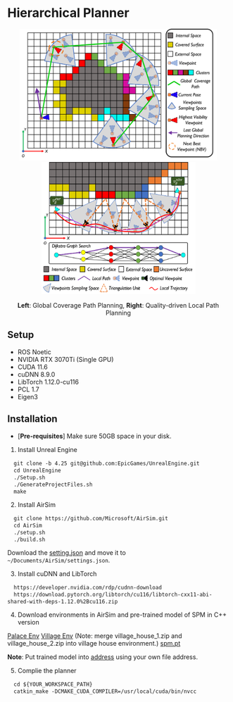 # Hierarchical Planner

<p align="center">
  <img src="imgs/global.png" width = "450" height = "300"/>
  <img src="imgs/local.png" width = "350" height = "300"/>
</p>
<p align="center">
    <strong>Left</strong>: Global Coverage Path Planning, <strong>Right</strong>: Quality-driven Local Path Planning
</p>

## Setup

* ROS Noetic
* NVIDIA RTX 3070Ti (Single GPU)
* CUDA 11.6
* cuDNN 8.9.0
* LibTorch 1.12.0-cu116
* PCL 1.7
* Eigen3

## Installation

* [**Pre-requisites**] Make sure 50GB space in your disk.

1. Install Unreal Engine

```
  git clone -b 4.25 git@github.com:EpicGames/UnrealEngine.git
  cd UnrealEngine
  ./Setup.sh
  ./GenerateProjectFiles.sh
  make
```

2. Install AirSim

```
  git clone https://github.com/Microsoft/AirSim.git
  cd AirSim
  ./setup.sh
  ./build.sh
```
  Download the [setting.json](https://github.com/HKUST-Aerial-Robotics/PredRecon/releases/tag/v1.0) and move it to ```~/Documents/AirSim/settings.json```.

3. Install cuDNN and LibTorch

```
  https://developer.nvidia.com/rdp/cudnn-download
  https://download.pytorch.org/libtorch/cu116/libtorch-cxx11-abi-shared-with-deps-1.12.0%2Bcu116.zip
```

4. Download environments in AirSim and pre-trained model of SPM in C++ version

  [Palace Env](https://github.com/HKUST-Aerial-Robotics/PredRecon/releases/tag/v1.0)
  [Village Env](https://github.com/HKUST-Aerial-Robotics/PredRecon/releases/tag/v1.0) (Note: merge village_house_1.zip and village_house_2.zip into village house environment.)
  [spm.pt](https://github.com/HKUST-Aerial-Robotics/PredRecon/releases/tag/v1.0)

  **Note**: Put trained model into [address](https://github.com/HKUST-Aerial-Robotics/PredRecon/blob/master/Planner/Code/src/fuel_planner/exploration_manager/launch/algorithm.xml#L147) using your own file address.

5. Complie the planner

```
  cd ${YOUR_WORKSPACE_PATH}
  catkin_make -DCMAKE_CUDA_COMPILER=/usr/local/cuda/bin/nvcc
```
